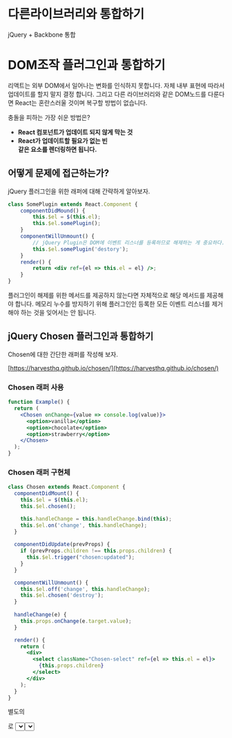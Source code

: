 # 다른라이브러리와 통합하기

jQuery + Backbone 통합

# DOM조작 플러그인과 통합하기

리액트는 외부 DOM에서 일어나는 변화를 인식하지 못합니다. 자체 내부 표현에 따라서 업데이트를 할지 말지 결정 합니다. 그리고 다른 라이브러리와 같은 DOM노드를 다룬다면 React는 혼란스러울 것이며 복구할 방법이 없습니다. 

충돌을 피하는 가장 쉬운 방법은?

- **React 컴포넌트가 업데이트 되지 않게 막는 것**
- **React가 업데이트할 필요가 없는 빈<div> 같은 요소를 렌더링하면 됩니다.**

## 어떻게 문제에 접근하는가?

jQuery 플러그인을 위한 래퍼에 대해 간략하게 알아보자. 

```jsx
class SomePlugin extends React.Component {
	componentDidMound() {
		this.$el = $(this.el);
		this.$el.somePlugin();
	}
	componentWillUnmount() { 
		// jQuery Plugin은 DOM에 이벤트 리스너를 등록하므로 해제하는 게 중요하다. 
		this.$el.somePlugin('destory');
	}
	render() {
		return <div ref={el => this.el = el} />;
	}
}
```

플러그인이 해제를 위한 메서드를 제공하지 않는다면 자체적으로 해당 메서드를 제공해야 합니다. 메모리 누수를 방지하기 위해 플러그인인 등록한 모든 이벤트 리스너를 제거해야 하는 것을 잊어서는 안 됩니다. 

## jQuery Chosen 플러그인과 통합하기

Chosen에 대한 간단한 래퍼를 작성해 보자. 

[https://harvesthq.github.io/chosen/](https://harvesthq.github.io/chosen/)

### Chosen 래퍼 사용

```jsx
function Example() {
  return (
    <Chosen onChange={value => console.log(value)}>
      <option>vanilla</option>
      <option>chocolate</option>
      <option>strawberry</option>
    </Chosen>
  );
}
```

### Chosen 래퍼 구현체

```jsx
class Chosen extends React.Component {
  componentDidMount() {
    this.$el = $(this.el);
    this.$el.chosen();

    this.handleChange = this.handleChange.bind(this);
    this.$el.on('change', this.handleChange);
  }
  
  componentDidUpdate(prevProps) {
    if (prevProps.children !== this.props.children) {
      this.$el.trigger("chosen:updated");
    }
  }

  componentWillUnmount() {
    this.$el.off('change', this.handleChange);
    this.$el.chosen('destroy');
  }
  
  handleChange(e) {
    this.props.onChange(e.target.value);
  }

  render() {
    return (
      <div>
        <select className="Chosen-select" ref={el => this.el = el}>
          {this.props.children}
        </select>
      </div>
    );
  }
}
```

별도의 <div>로 <select>를 어떻게 감쌌는지 주의하세요. 

React 업데이트가 Chosen이 추가한 DOM 노드와 충돌하지 않게 하는 방법 이다. 

React 흐름 외부에서 DOM을 수정하는 경우 React가 해당 DOM 노드를 건드릴 이유가 없는지 확인

### 생명주기 메서드 구현

- componentDidUpdate : <select> 노드의 ref 초기화
- componentWillUnmount : 해제

### Chosen에서 this.props.onChange를 바로 전달하지 않는 이유

컴포넌트의 props가 여러번 변경될 수 있으며 이벤트 핸들러를 포함하고 있기 때문이다. 

### 부모 컴포넌트 state가 변경되면 컴포넌트가 다른 자식을 가질 수 있음

통합을 사용하는 위치에서는 prop이 업데이트 할 때마다 수동으로 DOM을 업데이트 해야 한다. 더이상 React가 DOM을 관리하지 않는다. 

# 다른 뷰 라이브러리와 통합하기

`[createRoot()](https://ko.reactjs.org/docs/react-dom-client.html#createRoot)`의 유연성 덕분에 다른 애플리케이션에 React를 포함할 수 있습니다.

## 문자열 기반 렌더링을 React로 바꾸기

이전 웹 애플리케이션의 일반적인 패턴은 `$el.html(htmlString)`
처럼 DOM의 청크를 문자열로 기술하고 DOM에 삽입하는 것입니다. 코드 베이스의 이러한 점들은 React를 소개하는데 완벽합니다. 문자열 기반 렌더링을 React 컴포넌트로 다시 작성하면 됩니다.

### 변경전

```jsx
$('#container').html('<button id="btn">Say Hello</button>');
$('#btn').click(function() {
  alert('Hello!');
});
```

### 변경후

```jsx
function Button() {
  return <button id="btn">Say Hello</button>;
}

$('#btn').click(function() {
  alert('Hello!');
});
```

### 베스트 프랙티스

```jsx
function Button(props) {
  return <button onClick={props.onClick}>Say Hello</button>;
}

function HelloButton() {
  function handleClick() {
    alert('Hello!');
  }
  return <Button onClick={handleClick} />;
}
```

이런 격리된 컴포넌트를 원하는 만큼 가질 수 있으며 `ReactDOM.createRoot()`를 사용해서 다른 DOM 컨테이너로 렌더링할 수 있습니다. 점점 앱의 더 많은 부분을 React로 변환하면 더 큰 컴포넌트로 결합할 수 있고 `ReactDOM.createRoot()` 호출을 계층 구조 상위로 옮길 수 있습니다.****

## Backbone 뷰 안에 React 포함하기

[Backbone](https://backbonejs.org/)
 뷰는 일반적으로 HTML 문자열 또는 문자열로 제공되는 템플릿 함수를 사용하여 DOM 엘리먼트를 위한 콘텐츠를 생성합니다.

```jsx
function Paragraph(props) {
  return <p>{props.text}</p>;
}

const ParagraphView = Backbone.View.extend({
  initialize(options) {
    this.reactRoot = ReactDOM.createRoot(this.el);
  },
  render() {
    const text = this.model.get('text');
    this.reactRoot.render(<Paragraph text={text} />);
    return this;
  },
  remove() {
    this.reactRoot.unmount();
    Backbone.View.prototype.remove.call(this);
  }
});
```

## 모델 레이어와 통합하기

아래의 예시에서, `List`컴포넌트는 개별적으로 렌더링하기 위해 `Item` 컴포넌트를 사용해서 Backbone 컬렉션을 렌더링합니다.

```jsx
class Item extends React.Component {
  constructor(props) {
    super(props);
    this.handleChange = this.handleChange.bind(this);
  }

  handleChange() {
    this.forceUpdate();
  }

  componentDidMount() {
    this.props.model.on('change', this.handleChange);
  }

  componentWillUnmount() {
    this.props.model.off('change', this.handleChange);
  }

  render() {
    return <li>{this.props.model.get('text')}</li>;
  }
}

class List extends React.Component {
  constructor(props) {
    super(props);
    this.handleChange = this.handleChange.bind(this);
  }

  handleChange() {
    this.forceUpdate();
  }

  componentDidMount() {
    this.props.collection.on('add', 'remove', this.handleChange);
  }

  componentWillUnmount() {
    this.props.collection.off('add', 'remove', this.handleChange);
  }

  render() {
    return (
      <ul>
        {this.props.collection.map(model => (
          <Item key={model.cid} model={model} />
        ))}
      </ul>
    );
  }
}
```

## Backbone 모델에서 데이터 추출하기

위에 대한 접근 방법은 React 컴포넌트가 Backbone 모델과 컬렉션을 알고 있어야 합니다.

이 방법은, 고차함수 컴포넌트만 Backbone 모델 내부에 대해서 알고 있으면 됩니다. 그리고 앱 안에 있는 대부분 컴포넌트는 Backbone에 대해 몰라도 됩니다.

### 고차함수 변환

```jsx
function connectToBackboneModel(WrappedComponent) {
  return class BackboneComponent extends React.Component {
    constructor(props) {
      super(props);
      this.state = Object.assign({}, props.model.attributes);
      this.handleChange = this.handleChange.bind(this);
    }

    componentDidMount() {
      this.props.model.on('change', this.handleChange);
    }

    componentWillReceiveProps(nextProps) {
      this.setState(Object.assign({}, nextProps.model.attributes));
      if (nextProps.model !== this.props.model) {
        this.props.model.off('change', this.handleChange);
        nextProps.model.on('change', this.handleChange);
      }
    }

    componentWillUnmount() {
      this.props.model.off('change', this.handleChange);
    }

    handleChange(model) {
      this.setState(model.changedAttributes());
    }

    render() {
      const propsExceptModel = Object.assign({}, this.props);
      delete propsExceptModel.model;
      return <WrappedComponent {...propsExceptModel} {...this.state} />;
    }
  }
}
```

### 사용방법

```jsx
function NameInput(props) {
  return (
    <p>
      <input value={props.firstName} onChange={props.handleChange} />
      <br />
      My name is {props.firstName}.
    </p>
  );
}

const BackboneNameInput = connectToBackboneModel(NameInput);

function Example(props) {
  function handleChange(e) {
    props.model.set('firstName', e.target.value);
  }

  return (
    <BackboneNameInput
      model={props.model}
      handleChange={handleChange}
    />

  );
}

const model = new Backbone.Model({ firstName: 'Frodo' });
const root = ReactDOM.createRoot(document.getElementById('root'));
root.render(<Example model={model} />);
```

이 기술은 Backbone에 제한되지 않습니다. 생명주기 메서드 안에서 변화를 구독하고 선택적으로 로컬 React state로 데이터를 복사한다면 React를 다른 모델 라이브러리와 사용할 수 있습니다.